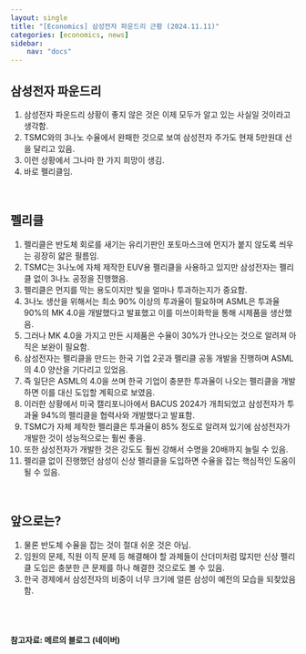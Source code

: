 ```yaml
---
layout: single
title: "[Economics] 삼성전자 파운드리 근황 (2024.11.11)"
categories: [economics, news]
sidebar:
    nav: "docs"
---
```


## 삼성전자 파운드리
1. 삼성전자 파운드리 상황이 좋지 않은 것은 이제 모두가 알고 있는 사실일 것이라고 생각함.
1. TSMC와의 3나노 수율에서 완패한 것으로 보여 삼성전자 주가도 현재 5만원대 선을 달리고 있음.
1. 이런 상황에서 그나마 한 가지 희망이 생김.
1. 바로 펠리클임.

<br/>

## 펠리클
1. 펠리클은 반도체 회로를 새기는 유리기판인 포토마스크에 먼지가 붙지 않도록 씌우는 굉장히 얇은 필름임.
1. TSMC는 3나노에 자체 제작한 EUV용 펠리클을 사용하고 있지만 삼성전자는 펠리클 없이 3나노 공정을 진행했음.
1. 펠리클은 먼지를 막는 용도이지만 빛을 얼마나 투과하는지가 중요함.
1. 3나노 생산을 위해서는 최소 90% 이상의 투과율이 필요하며 ASML은 투과율 90%의 MK 4.0을 개발했다고 발표했고 이를 미쓰이화학을 통해 시제품을 생산했음.
1. 그러나 MK 4.0을 가지고 만든 시제품은 수율이 30%가 안나오는 것으로 알려져 아직은 보완이 필요함.
1. 삼성전자는 펠리클을 만드는 한국 기업 2곳과 펠리클 공동 개발을 진행하며 ASML의 4.0 양산을 기다리고 있었음.
1. 즉 일단은 ASML의 4.0을 쓰며 한국 기업이 충분한 투과율이 나오는 펠리클을 개발하면 이를 대신 도입할 계획으로 보였음.
1. 이러한 상황에서 미국 캘리포니아에서 BACUS 2024가 개최되었고 삼성전자가 투과율 94%의 펠리클을 협력사와 개발했다고 발표함.
1. TSMC가 자체 제작한 펠리클은 투과율이 85% 정도로 알려져 있기에 삼성전자가 개발한 것이 성능적으로는 훨씬 좋음.
1. 또한 삼성전자가 개발한 것은 강도도 훨씬 강해서 수명을 20배까지 늘릴 수 있음.
1. 펠리클 없이 진행했던 삼성이 신상 펠리클을 도입하면 수율을 잡는 핵심적인 도움이 될 수 있음.

<br/>

## 앞으로는?
1. 물론 반도체 수율을 잡는 것이 절대 쉬운 것은 아님.
1. 임원의 문제, 직원 이직 문제 등 해결해야 할 과제들이 산더미처럼 많지만 신상 펠리클 도입은 충분한 큰 문제를 하나 해결한 것으로도 볼 수 있음.
1. 한국 경제에서 삼성전자의 비중이 너무 크기에 얼른 삼성이 예전의 모습을 되찾았음 함.






<br/>
<br/>

#### 참고자료: 메르의 블로그 (네이버) 